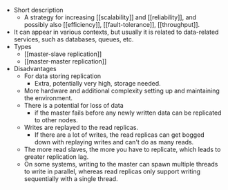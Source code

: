- Short description
	- A strategy for increasing [[scalability]] and [[reliability]], and possibly also [[efficiency]], [[fault-tolerance]], [[throughput]].
- It can appear in various contexts, but usually it is related to data-related services, such as databases, queues, etc.
- Types
	- [[master-slave replication]]
	- [[master-master replication]]
- Disadvantages
	- For data storing replication
		- Extra, potentially very high, storage needed.
	- More hardware and additional complexity setting up and maintaining the environment.
	- There is a potential for loss of data
		- if the master fails before any newly written data can be replicated to other nodes.
	- Writes are replayed to the read replicas.
		- If there are a lot of writes, the read replicas can get bogged down with replaying writes and can't do as many reads.
	- The more read slaves, the more you have to replicate, which leads to <span class="hl-neutral-01">greater replication lag</span>.
	- On some systems, writing to the master can spawn multiple threads to write in parallel, whereas read replicas only support writing sequentially with a single thread.
